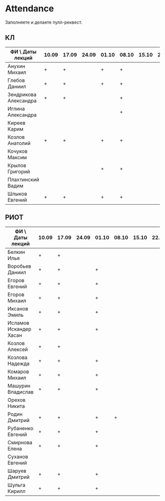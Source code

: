 ﻿# Attendance

Заполняете и делаете пулл-реквест.

## КЛ

| ФИ \ Даты лекций     |10.09|17.09|24.09|01.10|08.10|15.10|22.10|29.10|05.11|12.11|19.11|26.11|03.12|10.12| Сумма |
|----------------------|-----|-----|-----|-----|-----|-----|-----|-----|-----|-----|-----|-----|-----|-----|-------|
| Анухин Михаил        |  +  |  +  |     |  +  |  +  |     |     |     |     |     |     |     |     |     |       |
| Глебов Даниил        |  +  |  +  |     |  +  |  +  |     |     |     |     |     |     |     |     |     |       |
| Зендрикова Александра|  +  |  +  |     |     |  +  |     |     |     |     |     |     |     |     |     |       |
| Иглина Александра    |     |     |     |     |  +  |     |     |     |     |     |     |     |     |     |       |
| Киреев Карим         |     |     |     |     |     |     |     |     |     |     |     |     |     |     |       |
| Козлов Анатолий      |  +  |  +  |     |  +  |  +  |     |     |     |     |     |     |     |     |     |       |
| Кочуков Максим       |     |     |     |     |     |     |     |     |     |     |     |     |     |     |       |
| Крылов Григорий      |     |     |     |  +  |  +  |     |     |     |     |     |     |     |     |     |       |
| Плахтинский Вадим    |     |     |     |     |     |     |     |     |     |     |     |     |     |     |       |
| Шлыков Евгений       |  +  |  +  |     |  +  |  +  |     |     |     |     |     |     |     |     |     |       |

## РИОТ

| ФИ \ Даты лекций     |10.09|17.09|24.09|01.10|08.10|15.10|22.10|29.10|05.11|12.11|19.11|26.11|03.12|10.12| Сумма |
|----------------------|-----|-----|-----|-----|-----|-----|-----|-----|-----|-----|-----|-----|-----|-----|-------|
| Белкин Илья          |  +  |  +  |     |     |     |     |     |     |     |     |     |     |     |     |       |
| Воробьев Даниил      |  +  |  +  |     |  +  |     |     |     |     |     |     |     |     |     |     |       |
| Егоров Евгений       |  +  |  +  |     |  +  |     |     |     |     |     |     |     |     |     |     |       |
| Егоров Михаил        |  +  |  +  |     |  +  |     |     |     |     |     |     |     |     |     |     |       |
| Иксанов Эмиль        |  +  |  +  |     |  +  |     |     |     |     |     |     |     |     |     |     |       |
| Исламов Искандер Хасан| +  |  +  |     |  +  |     |     |     |     |     |     |     |     |     |     |       |
| Козлов Алексей       |  +  |  +  |     |     |     |     |     |     |     |     |     |     |     |     |       |
| Козлова Надежда      |  +  |  +  |     |  +  |     |     |     |     |     |     |     |     |     |     |       |
| Комаров Михаил       |  +  |  +  |     |  +  |     |     |     |     |     |     |     |     |     |     |       |
| Машурин Владислав    |  +  |  +  |     |  +  |     |     |     |     |     |     |     |     |     |     |       |
| Орехов Никита        |     |     |     |     |     |     |     |     |     |     |     |     |     |     |       |
| Родин Дмитрий        |  +  |  +  |     |  +  |  +  |     |     |     |     |     |     |     |     |     |       |
| Рубаненко Евгений    |  +  |  +  |     |  +  |     |     |     |     |     |     |     |     |     |     |       |
| Смирнова Елена       |  +  |  +  |     |  +  |     |     |     |     |     |     |     |     |     |     |       |
| Суханов Евгений      |     |     |     |     |     |     |     |     |     |     |     |     |     |     |       |
| Шаруев Дмитрий       |  +  |  +  |     |  +  |     |     |     |     |     |     |     |     |     |     |       |
| Шульга Кирилл        |  +  |  +  |     |  +  |     |     |     |     |     |     |     |     |     |     |       |
